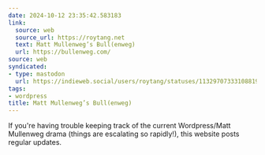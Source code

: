 ```yaml
---
date: 2024-10-12 23:35:42.583183
link:
  source: web
  source_url: https://roytang.net
  text: Matt Mullenweg’s Bull(enweg)
  url: https://bullenweg.com/
source: web
syndicated:
- type: mastodon
  url: https://indieweb.social/users/roytang/statuses/113297073331088194
tags:
- wordpress
title: Matt Mullenweg’s Bull(enweg)
---
```


If you're having trouble keeping track of the current Wordpress/Matt Mullenweg drama (things are escalating so rapidly!), this website posts regular updates.
